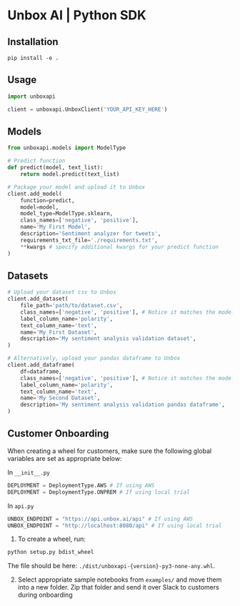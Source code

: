 # Unbox AI | Python SDK

## Installation

```console
pip install -e .
```

## Usage

```python
import unboxapi

client = unboxapi.UnboxClient('YOUR_API_KEY_HERE')
```

## Models

```python
from unboxapi.models import ModelType

# Predict function
def predict(model, text_list):
    return model.predict(text_list)

# Package your model and upload it to Unbox
client.add_model(
    function=predict,
    model=model,
    model_type=ModelType.sklearn,
    class_names=['negative', 'positive'],
    name='My First Model',
    description='Sentiment analyzer for tweets',
    requirements_txt_file='./requirements.txt',
    **kwargs # specify additional kwargs for your predict function
)
```

## Datasets

```python
# Upload your dataset csv to Unbox
client.add_dataset(
    file_path='path/to/dataset.csv', 
    class_names=['negative', 'positive'], # Notice it matches the model class names
    label_column_name='polarity',
    text_column_name='text',
    name='My First Dataset',
    description='My sentiment analysis validation dataset',
)

# Alternatively, upload your pandas dataframe to Unbox
client.add_dataframe(
    df=dataframe,
    class_names=['negative', 'positive'], # Notice it matches the model class names
    label_column_name='polarity',
    text_column_name='text',
    name='My Second Dataset',
    description='My sentiment analysis validation pandas dataframe',
)
```

## Customer Onboarding

When creating a wheel for customers, make sure the following global variables are set as appropriate below:

In `__init__.py`

```python
DEPLOYMENT = DeploymentType.AWS # If using AWS
DEPLOYMENT = DeploymentType.ONPREM # If using local trial
```

In `api.py`

```python
UNBOX_ENDPOINT = "https://api.unbox.ai/api" # If using AWS
UNBOX_ENDPOINT = "http://localhost:8080/api" # If using local trial
```

1. To create a wheel, run:

```bash
python setup.py bdist_wheel
```

The file should be here: `./dist/unboxapi-{version}-py3-none-any.whl`.

2. Select appropriate sample notebooks from `examples/` and move them into a new folder. Zip that folder and send it over Slack to customers during onboarding
